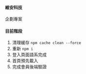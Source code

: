 #### 維安科技

企劃專案

#### 目前階段

1. 清理緩存 `npm cache clean --force`
2. 重新 `npm i`
3. 登入頁面語系完成
4. 首頁預先載入
5. 完成會員後端驗證
